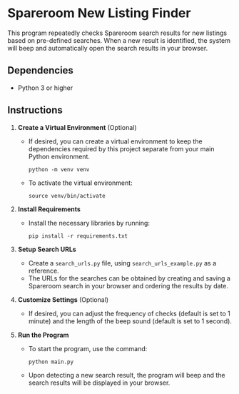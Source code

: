 # Spareroom New Listing Finder

This program repeatedly checks Spareroom search results for new listings based on pre-defined searches. When a new result is identified, the system will beep and automatically open the search results in your browser.

## Dependencies

- Python 3 or higher

## Instructions

1. **Create a Virtual Environment** (Optional)
    - If desired, you can create a virtual environment to keep the dependencies required by this project separate from your main Python environment.
        ```
        python -m venv venv
        ```
    - To activate the virtual environment:
        ```
        source venv/bin/activate
        ```

2. **Install Requirements**
    - Install the necessary libraries by running:
        ```
        pip install -r requirements.txt
        ```

3. **Setup Search URLs**
    - Create a `search_urls.py` file, using `search_urls_example.py` as a reference. 
    - The URLs for the searches can be obtained by creating and saving a Spareroom search in your browser and ordering the results by date.

4. **Customize Settings** (Optional)
    - If desired, you can adjust the frequency of checks (default is set to 1 minute) and the length of the beep sound (default is set to 1 second).

5. **Run the Program**
    - To start the program, use the command:
        ```
        python main.py
        ```
    - Upon detecting a new search result, the program will beep and the search results will be displayed in your browser.
